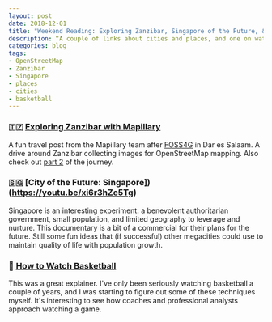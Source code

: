 ```yaml
---
layout: post
date: 2018-12-01
title: "Weekend Reading: Exploring Zanzibar, Singapore of the Future, & Watching Basketball"
description: “A couple of links about cities and places, and one on watching basketball.”
categories: blog
tags:
- OpenStreetMap
- Zanzibar
- Singapore
- places
- cities
- basketball
---
```


### 🇹🇿 [Exploring Zanzibar with Mapillary](https://blog.mapillary.com/update/2018/11/22/exploring-zanzibar-part-1.html)

A fun travel post from the Mapillary team after [FOSS4G](https://2018.foss4g.org/) in Dar es Salaam. A drive around Zanzibar collecting images for OpenStreetMap mapping. Also check out [part 2](https://blog.mapillary.com/update/2018/11/28/exploring-zanzibar-part-2.html) of the journey.

### 🇸🇬 [City of the Future: Singapore])(https://youtu.be/xi6r3hZe5Tg)

Singapore is an interesting experiment: a benevolent authoritarian government, small population, and limited geography to leverage and nurture. This documentary is a bit of a commercial for their plans for the future. Still some fun ideas that (if successful) other megacities could use to maintain quality of life with population growth.

### 🏀 [How to Watch Basketball](https://cleaningtheglass.com/how-to-watch-basketball/)

This was a great explainer. I've only been seriously watching basketball a couple of years, and I was starting to figure out some of these techniques myself. It's interesting to see how coaches and professional analysts approach watching a game.
